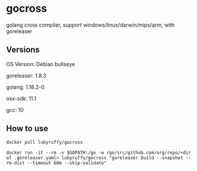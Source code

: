 # gocross
golang cross compiler, support windows/linux/darwin/mips/arm, with goreleaser


## Versions
OS Version: Debian bullseye

goreleaser: 1.8.3

golang: 1.18.2-0

osx-sdk: 11.1

gcc: 10

## How to use
```
docker pull lubyruffy/gocross
```
```
docker run -it --rm -v $GOPATH:/go -w /go/src/github.com/org/repo/<dir of .goreleaser.yaml> lubyruffy/gocross "goreleaser build --snapshot --rm-dist --timeout 60m --skip-validate"
```
